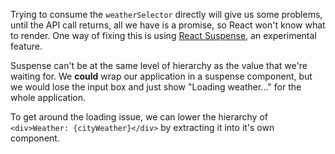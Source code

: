 <TimeStamp start="1:05" end="1:35">

Trying to consume the `weatherSelector` directly will give us some problems, until the API call returns, all we have is a promise, so React won't know what to render. One way of fixing this is using [React Suspense](https://reactjs.org/docs/concurrent-mode-suspense.html), an experimental feature.

</TimeStamp>

<TimeStamp start="2:00" end="2:15">

Suspense can't be at the same level of hierarchy as the value that we're waiting for. We **could** wrap our application in a suspense component, but we would lose the input box and just show "Loading weather..." for the whole application. 

</TimeStamp>

<TimeStamp start="2:25" end="2:35">

To get around the loading issue, we can lower the hierarchy of `<div>Weather: {cityWeather}</div>` by extracting it into it's own component. 

</TimeStamp>

